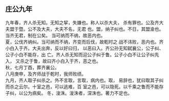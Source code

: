 ## 庄公九年

九年春，齐人杀无知。无知之挈，失嫌也。称人以杀大夫，
杀有罪也。公及齐大夫盟于暨。公不及大夫，大夫不名，无君
也。盟，纳子纠也。不日，其盟渝也。当齐无君，制在公矣。
当可纳而不纳，故恶内也。  
夏，公伐齐纳纠。当可纳而不纳，齐变而后伐，故乾时之
战不讳败，恶内也。齐小白入于齐。大夫出奔，反以好曰归，
以恶曰入。齐公孙无知弑襄公，公子纠、公子小白不能存，出
亡。齐人杀无知而迎公子纠于鲁。公子小白不让公子纠先入，
又杀之于鲁，故曰齐小白入于齐，恶之也。  
秋，七月丁酉，葬齐襄公。  
八月庚申，及齐师战于乾时，我师败绩。  
九月，齐人取子纠杀之。外不言取，言取，病内也。取，
易辞也，犹曰取其子纠而杀之云尔。十室之邑，可以逃难，百
室之邑，可以隐死。以千乘之鲁而不能存子纠，以公为病矣。
冬，浚洙。浚洙者，深洙也。著力不足也。  

